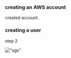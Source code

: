 ### creating an AWS account

created account.

### creating a user

step 2


!["sgs"](/public/me.png)